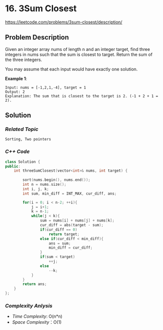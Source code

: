 # 16. 3Sum Closest

https://leetcode.com/problems/3sum-closest/description/

## Problem Description

Given an integer array nums of length n and an integer target, find three integers in nums such that the sum is closest to target.
Return the sum of the three integers.

You may assume that each input would have exactly one solution.





**Example 1**:
```
Input: nums = [-1,2,1,-4], target = 1
Output: 2
Explanation: The sum that is closest to the target is 2. (-1 + 2 + 1 = 2).
```

## Solution

### _Related Topic_
    Sorting, Two pointers

### _C++ Code_
```cpp
class Solution {
public:
    int threeSumClosest(vector<int>& nums, int target) {
 
        sort(nums.begin(), nums.end());  
        int n = nums.size();
        int i, j, k;
        int sum, min_diff = INT_MAX, cur_diff, ans;

        for(i = 0; i < n-2; ++i){
            j = i+1;
            k = n-1;
            while(j < k){
                sum = nums[i] + nums[j] + nums[k];
                cur_diff = abs(target - sum);
                if(cur_diff == 0)
                    return target;
                else if(cur_diff < min_diff){
                    ans = sum;
                    min_diff = cur_diff;
                }
                if(sum < target)
                    ++j;
                else
                    --k;
            }
        }
        return ans;       
    }
};
```

### _Complexity Anlysis_
- _Time Complexity_: O(n*n)
- _Space Complexity_：O(1)
